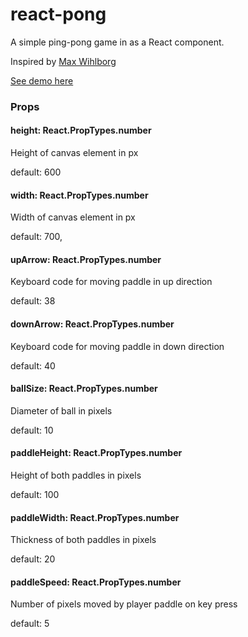 # react-pong
A simple ping-pong game in as a React component.

Inspired by [Max Wihlborg](https://github.com/maxwihlborg/youtube-tutorials)

[See demo here](http://ohall.github.io/react-pong)

### Props

#### height: React.PropTypes.number
Height of canvas element in px

default: 600

#### width: React.PropTypes.number
Width of canvas element in px

default: 700,
      
#### upArrow: React.PropTypes.number
Keyboard code for moving paddle in up direction

default: 38

#### downArrow: React.PropTypes.number
Keyboard code for moving paddle in down direction

default: 40

#### ballSize: React.PropTypes.number
Diameter of ball in pixels

default: 10

#### paddleHeight: React.PropTypes.number
Height of both paddles in pixels

default: 100

#### paddleWidth: React.PropTypes.number
Thickness of both paddles in pixels

default: 20

#### paddleSpeed: React.PropTypes.number
Number of pixels moved by player paddle on key press      

default: 5
